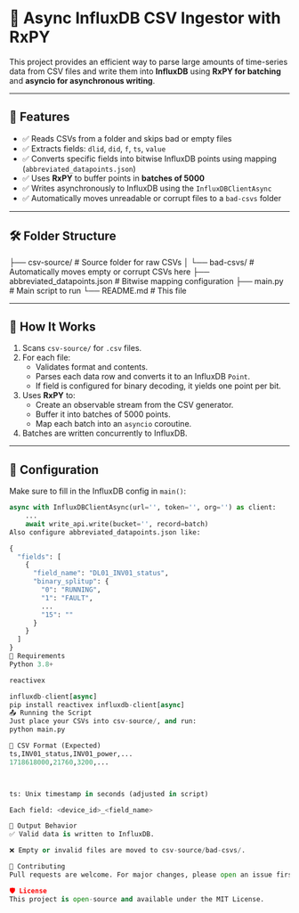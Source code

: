 # 🚀 Async InfluxDB CSV Ingestor with RxPY

This project provides an efficient way to parse large amounts of time-series data from CSV files and write them into **InfluxDB** using **RxPY for batching** and **asyncio for asynchronous writing**.

---

## 📌 Features

- ✅ Reads CSVs from a folder and skips bad or empty files
- ✅ Extracts fields: `dlid`, `did`, `f`, `ts`, `value`
- ✅ Converts specific fields into bitwise InfluxDB points using mapping (`abbreviated_datapoints.json`)
- ✅ Uses **RxPY** to buffer points in **batches of 5000**
- ✅ Writes asynchronously to InfluxDB using the `InfluxDBClientAsync`
- ✅ Automatically moves unreadable or corrupt files to a `bad-csvs` folder

---

## 🛠 Folder Structure

├── csv-source/ # Source folder for raw CSVs
│ └── bad-csvs/ # Automatically moves empty or corrupt CSVs here
├── abbreviated_datapoints.json # Bitwise mapping configuration
├── main.py # Main script to run
└── README.md # This file

---

## 🧠 How It Works

1. Scans `csv-source/` for `.csv` files.
2. For each file:
   - Validates format and contents.
   - Parses each data row and converts it to an InfluxDB `Point`.
   - If field is configured for binary decoding, it yields one point per bit.
3. Uses **RxPY** to:
   - Create an observable stream from the CSV generator.
   - Buffer it into batches of 5000 points.
   - Map each batch into an `asyncio` coroutine.
4. Batches are written concurrently to InfluxDB.

---

## 🔧 Configuration

Make sure to fill in the InfluxDB config in `main()`:

```python
async with InfluxDBClientAsync(url='', token='', org='') as client:
    ...
    await write_api.write(bucket='', record=batch)
Also configure abbreviated_datapoints.json like:

{
  "fields": [
    {
      "field_name": "DL01_INV01_status",
      "binary_splitup": {
        "0": "RUNNING",
        "1": "FAULT",
        ...
        "15": ""
      }
    }
  ]
}
🧪 Requirements
Python 3.8+

reactivex

influxdb-client[async]
pip install reactivex influxdb-client[async]
📤 Running the Script
Just place your CSVs into csv-source/, and run:
python main.py

📁 CSV Format (Expected)
ts,INV01_status,INV01_power,...
1718618000,21760,3200,...



ts: Unix timestamp in seconds (adjusted in script)

Each field: <device_id>_<field_name>

🧹 Output Behavior
✅ Valid data is written to InfluxDB.

❌ Empty or invalid files are moved to csv-source/bad-csvs/.

🤝 Contributing
Pull requests are welcome. For major changes, please open an issue first to discuss what you'd like to change.

🛡 License
This project is open-source and available under the MIT License.
